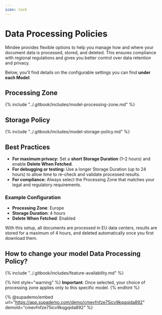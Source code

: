 ```yaml
---
icon: lock
---
```


# Data Processing Policies

Mindee provides flexible options to help you manage how and where your document data is processed, stored, and deleted. This ensures compliance with regional regulations and gives you better control over data retention and privacy.

Below, you’ll find details on the configurable settings you can find **under each Model**:

## Processing Zone

{% include "../.gitbook/includes/model-processing-zone.md" %}

## Storage Policy

{% include "../.gitbook/includes/model-storage-policy.md" %}

## Best Practices

* **For maximum privacy:** Set a **short Storage Duration** (1–2 hours) and enable **Delete When Fetched**.
* **For debugging or testing:** Use a longer Storage Duration (up to 24 hours) to allow time to re-check and validate processed results.
* **For compliance:** Always select the Processing Zone that matches your legal and regulatory requirements.

### Example Configuration

* **Processing Zone**: Europe
* **Storage Duration**: 4 hours
* **Delete When Fetched**: Enabled

With this setup, all documents are processed in EU data centers, results are stored for a maximum of 4 hours, and deleted automatically once you first download them.

## **How to change your model Data Processing Policy?**

{% include "../.gitbook/includes/feature-availability.md" %}

{% hint style="warning" %}
**Important**: Once selected, your choice of processing zone applies only to this specific model.
{% endhint %}

{% @supademo/embed url="https://app.supademo.com/demo/cmevfnfze75icv9kqgqida892" demoId="cmevfnfze75icv9kqgqida892" %}
